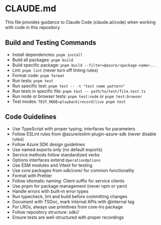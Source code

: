 # CLAUDE.md

This file provides guidance to Claude Code (claude.ai/code) when working with code in this repository.

## Build and Testing Commands
- Install dependencies: `pnpm install`
- Build all packages: `pnpm build`
- Build specific package: `pnpm build --filter=@azure/<package-name>...`
- Lint: `pnpm lint` (never turn off linting rules)
- Format code: `pnpm format`
- Run tests: `pnpm test`
- Run specific test: `pnpm test -- -t "test name pattern"`
- Run tests in specific file: `pnpm test -- path/to/test/file.test.ts`
- Run node or browser tests: `pnpm test:node` or `pnpm test:browser`
- Test modes: `TEST_MODE=playback|record|live pnpm test`

## Code Guidelines
- Use TypeScript with proper typing; interfaces for parameters
- Follow ESLint rules from @azure/eslint-plugin-azure-sdk (never disable rules)
- Follow Azure SDK design guidelines
- Use named exports only (no default exports)
- Service methods follow standardized verbs
- Options interfaces extend `OperationOptions`
- Use ESM modules and Vitest for testing
- Use core packages from sdk/core/ for common functionality
- Format with Prettier
- Follow idiomatic naming: Client suffix for service clients
- Use pnpm for package management (never npm or yarn)
- Handle errors with built-in error types
- Run typecheck, lint and build before committing changes
- Document with TSDoc, mark internal APIs with @internal tag
- For LROs, always use primitives from core-lro package
- Follow repository structure: sdk/<servicename>/<packagename>
- Ensure tests are well-structured with proper recordings
